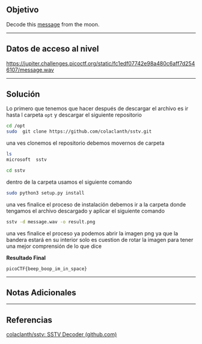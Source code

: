 ## Objetivo 

Decode this [message](https://jupiter.challenges.picoctf.org/static/fc1edf07742e98a480c6aff7d2546107/message.wav) from the moon.

---
## Datos de acceso al nivel 

https://jupiter.challenges.picoctf.org/static/fc1edf07742e98a480c6aff7d2546107/message.wav

---
## Solución 

Lo primero que tenemos que hacer después de descargar el archivo es ir hasta l carpeta `opt` y descargar el siguiente repositorio 

``` bash
cd /opt  
sudo  git clone https://github.com/colaclanth/sstv.git
```

una ves clonemos el repositorio debemos movernos de carpeta 
```bash 
ls
microsoft  sstv

cd sstv     
```

dentro de la carpeta usamos el siguiente comando
```bash
sudo python3 setup.py install
```

una ves finalice el proceso de instalación debemos ir a la carpeta donde tengamos el archivo descargado y aplicar el siguiente comando 

```bash 
sstv -d message.wav -o result.png
```

una ves finalice el proceso ya podemos abrir la imagen png ya que la bandera estará en su interior solo es cuestion de rotar la imagen para tener una mejor comprensión de lo que dice 

**Resultado Final**
```
picoCTF{beep_boop_im_in_space}
```

---
## Notas Adicionales 

---
## Referencias 
[colaclanth/sstv: SSTV Decoder (github.com)](https://github.com/colaclanth/sstv)
